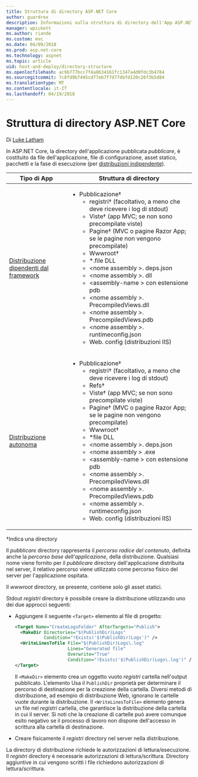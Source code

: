 ```yaml
---
title: Struttura di directory ASP.NET Core
author: guardrex
description: Informazioni sulla struttura di directory dell'App ASP.NET Core pubblicate.
manager: wpickett
ms.author: riande
ms.custom: mvc
ms.date: 04/09/2018
ms.prod: asp.net-core
ms.technology: aspnet
ms.topic: article
uid: host-and-deploy/directory-structure
ms.openlocfilehash: ac9b777bcc7f4a8634161fc1347a4d0fdc3b4784
ms.sourcegitcommit: 7c8fd9b7445cd77eb7f7d774bfd120c26f3b5d84
ms.translationtype: MT
ms.contentlocale: it-IT
ms.lasthandoff: 04/19/2018
---
```

# <a name="aspnet-core-directory-structure"></a>Struttura di directory ASP.NET Core

Di [Luke Latham](https://github.com/guardrex)

In ASP.NET Core, la directory dell'applicazione pubblicata *pubblicare*, è costituito da file dell'applicazione, file di configurazione, asset statico, pacchetti e la fase di esecuzione (per [distribuzioni indipendente](/dotnet/core/deploying/#self-contained-deployments-scd)).


| Tipo di App | Struttura di directory |
| -------- | ------------------- |
| [Distribuzione dipendenti dal framework](/dotnet/core/deploying/#framework-dependent-deployments-fdd) | <ul><li>Pubblicazione&dagger;<ul><li>registri&dagger; (facoltativo, a meno che deve ricevere i log di stdout)</li><li>Viste&dagger; (app MVC; se non sono precompilate viste)</li><li>Pagine&dagger; (MVC o pagine Razor App; se le pagine non vengono precompilate)</li><li>Wwwroot&dagger;</li><li>*\.file DLL</li><li>\<nome assembly >. deps.json</li><li>\<nome assembly >. dll</li><li>\<assembly-name > con estensione pdb</li><li>\<nome assembly >. PrecompiledViews.dll</li><li>\<nome assembly >. PrecompiledViews.pdb</li><li>\<nome assembly >. runtimeconfig.json</li><li>Web. config (distribuzioni IIS)</li></ul></li></ul> |
| [Distribuzione autonoma](/dotnet/core/deploying/#self-contained-deployments-scd) | <ul><li>Pubblicazione&dagger;<ul><li>registri&dagger; (facoltativo, a meno che deve ricevere i log di stdout)</li><li>Refs&dagger;</li><li>Viste&dagger; (app MVC; se non sono precompilate viste)</li><li>Pagine&dagger; (MVC o pagine Razor App; se le pagine non vengono precompilate)</li><li>Wwwroot&dagger;</li><li>\*file DLL</li><li>\<nome assembly >. deps.json</li><li>\<nome assembly > .exe</li><li>\<assembly-name > con estensione pdb</li><li>\<nome assembly >. PrecompiledViews.dll</li><li>\<nome assembly >. PrecompiledViews.pdb</li><li>\<nome assembly >. runtimeconfig.json</li><li>Web. config (distribuzioni IIS)</li></ul></li></ul> |

&dagger;Indica una directory

Il *pubblicare* directory rappresenta il *percorso radice del contenuto*, definita anche la *percorso base dell'applicazione*, della distribuzione. Qualsiasi nome viene fornito per il *pubblicare* directory dell'applicazione distribuita nel server, il relativo percorso viene utilizzato come percorso fisico del server per l'applicazione ospitata.

Il *wwwroot* directory, se presente, contiene solo gli asset statici.

Stdout *registri* directory è possibile creare la distribuzione utilizzando uno dei due approcci seguenti:

* Aggiungere il seguente `<Target>` elemento al file di progetto:

   ```xml
   <Target Name="CreateLogsFolder" AfterTargets="Publish">
     <MakeDir Directories="$(PublishDir)Logs" 
              Condition="!Exists('$(PublishDir)Logs')" />
     <WriteLinesToFile File="$(PublishDir)Logs\.log" 
                       Lines="Generated file" 
                       Overwrite="True" 
                       Condition="!Exists('$(PublishDir)Logs\.log')" />
   </Target>
   ```

   Il `<MakeDir>` elemento crea un oggetto vuoto *registri* cartella nell'output pubblicato. L'elemento Usa il `PublishDir` proprietà per determinare il percorso di destinazione per la creazione della cartella. Diversi metodi di distribuzione, ad esempio di distribuzione Web, ignorano le cartelle vuote durante la distribuzione. Il `<WriteLinesToFile>` elemento genera un file nel *registri* cartella, che garantisce la distribuzione della cartella in cui il server. Si noti che la creazione di cartelle può avere comunque esito negativo se il processo di lavoro non dispone dell'accesso in scrittura alla cartella di destinazione.

* Creare fisicamente il *registri* directory nel server nella distribuzione.

La directory di distribuzione richiede le autorizzazioni di lettura/esecuzione. Il *registri* directory è necessarie autorizzazioni di lettura/scrittura. Directory aggiuntive in cui vengono scritti i file richiedono autorizzazioni di lettura/scrittura.
